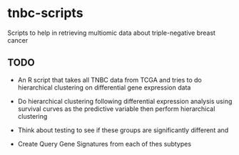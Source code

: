 # tnbc-scripts

Scripts to help in retrieving multiomic data about triple-negative
breast cancer

## TODO

* An R script that takes all TNBC data from TCGA and tries to do
hierarchical clustering on differential gene expression data

* Do hierarchical clustering following differential expression
analysis using survival curves as the predictive variable then perform
hierarchical clustering

* Think about testing to see if these groups are significantly
different and

* Create Query Gene Signatures from each of thes subtypes
